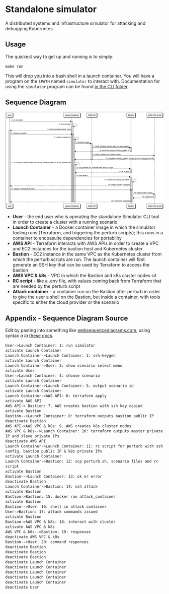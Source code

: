 # Standalone simulator

A distributed systems and infrastructure simulator for attacking and debugging Kubernetes

## Usage

The quickest way to get up and running is to simply:

```
make run
```

This will drop you into a bash shell in a launch container.  You will have a program on the `$PATH` named `simulator`
to interact with.  Documentation for using the `simulator` program can be found [in the CLI folder](./cli).

## Sequence Diagram

![Launch scenario flow diagram](./docs/launch-scenario.png)

- **User** - the end user who is operating the standalone Simulator CLI tool in order to create a cluster with a running
scenario
- **Launch Container** - a Docker container image in which the simulator tooling runs (Terraform, and triggering the
    perturb scripts); this runs in a container to encpasulte dependencies for portability
- **AWS API** - Terraform interacts with AWS APIs in order to create a VPC and EC2 instances for the bastion host and
Kubernetes cluster
- **Bastion** - EC2 instance in the same VPC as the Kubernetes cluster from which the perturb scripts are run. The
launch container will first generate an SSH key that can be used by Terraform to access the bastion
- **AWS VPC & k8s** - VPC in which the Bastion and k8s cluster nodes sit
- **RC script** - like a .env file, with values coming back from Terraform that are needed by the perturb script
- **Attack container** - a container run on the Bastion after perturb in order to give the user a shell on the Bastion,
  but inside a container, with tools specific to either the cloud provider or the scenario

## Appendix - Sequence Diagram Source

Edit by pasting into something like [websequencediagrams.com](https://websequencediagrams.com), using syntax _a la_
[these docs](http://plantuml.com/sequence-diagram).

```
User->Launch Container: 1: run simulator
activate Launch Container
Launch Container->Launch Container: 2: ssh-keygen
activate Launch Container
Launch Container->User: 3: show scenario select menu
activate User
User->Launch Container: 4: choose scenario
activate Launch Container
Launch Container->Launch Container: 5. output scenario id
activate Launch Container
Launch Container->AWS API: 6: terraform apply
activate AWS API
AWS API-> Bastion: 7. AWS creates bastion with ssh key copied
activate Bastion
Bastion-->Launch Container: 8: terraform outputs bastion public IP
deactivate Bastion
AWS API->AWS VPC & k8s: 9. AWS creates k8s cluster nodes
AWS VPC & k8s-->Launch Container: 10: terraform outputs master private IP and slave private IPs
deactivate AWS API
Launch Container->Launch Container: 11: rc script for perturb with ssh config, bastion public IP & k8s private IPs
activate Launch Container
Launch Container->Bastion: 12: scp perturb.sh, scenario files and rc script
activate Bastion
Bastion-->Launch Container: 13: ok or error
deactivate Bastion
Launch Container->Bastion: 14: ssh attack
activate Bastion
Bastion->Bastion: 15: docker run attack_container
activate Bastion
Bastion-->User: 16: shell in attack container
User->Bastion: 17: attack commands issued
activate Bastion
Bastion->AWS VPC & k8s: 18: interact with cluster
activate AWS VPC & k8s
AWS VPC & k8s-->Bastion: 19: responses
deactivate AWS VPC & k8s
Bastion-->User: 20: command responses
deactivate Bastion
deactivate Bastion
deactivate Bastion
deactivate Launch Container
deactivate Launch Container
deactivate Launch Container
deactivate Launch Container
deactivate Launch Container
deactivate User
```
